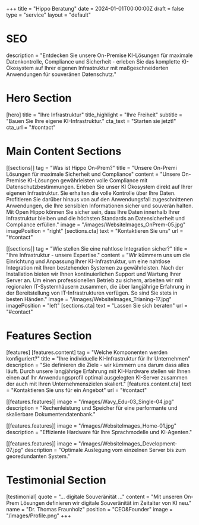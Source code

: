+++
title = "Hippo Beratung"
date = 2024-01-01T00:00:00Z
draft = false
type = "service"
layout = "default"

# SEO
description = "Entdecken Sie unsere On-Premise KI-Lösungen für maximale Datenkontrolle, Compliance und Sicherheit - erleben Sie das komplette KI-Ökosystem auf Ihrer eigenen Infrastruktur mit maßgeschneiderten Anwendungen für souveränen Datenschutz."

# Hero Section
[hero]
title = "Ihre Infrastruktur"
title_highlight = "Ihre Freiheit"
subtitle = "Bauen Sie Ihre eigene KI-Infrastruktur."
cta_text = "Starten sie jetzt!"
cta_url = "#contact"

# Main Content Sections
[[sections]]
tag = "Was ist Hippo On-Prem?"
title = "Unsere On-Premi Lösungen für maximale Sicherheit und Compliance"
content = "Unsere On-Premise KI-Lösungen gewährleisten volle Compliance mit Datenschutzbestimmungen. Erleben Sie unser KI Ökosystem direkt auf Ihrer eigenen Infrastruktur. Sie erhalten die volle Kontrolle über Ihre Daten. Profitieren Sie darüber hinaus von auf den Anwendungsfall zugeschnittenen Anwendungen, die Ihre sensiblen Informationen sicher und souverän halten. Mit Open Hippo können Sie sicher sein, dass Ihre Daten innerhalb Ihrer Infrastruktur bleiben und die höchsten Standards an Datensicherheit und Compliance erfüllen."
image = "/images/WebsiteImages_OnPrem-05.jpg"
imagePosition = "right"
[sections.cta]
text = "Kontaktieren Sie uns"
url = "#contact"

[[sections]]
tag = "Wie stellen Sie eine nahtlose Integration sicher?"
title = "Ihre Infrastruktur - unsere Expertise."
content = "Wir kümmern uns um die Einrichtung und Anpassung Ihrer KI-Infrastruktur, um eine nahtlose Integration mit Ihren bestehenden Systemen zu gewährleisten. Nach der Installation bieten wir Ihnen kontinuierlichen Support und Wartung Ihrer Server an. Um einen professionellen Betrieb zu sichern, arbeiten wir mit regionalen IT-Systemhäusern zusammen, die über langjährige Erfahrung in der Bereitstellung von IT-Infrastrukturen verfügen. So sind Sie stets in besten Händen."
image = "/images/WebsiteImages_Trianing-17.jpg"
imagePosition = "left"
[sections.cta]
text = "Lassen Sie sich beraten"
url = "#contact"

# Features Section
[features]
[features.content]
tag = "Welche Komponenten werden konfiguriert?"
title = "Ihre individuelle KI-Infrastruktur für Ihr Unternehmen"
description = "Sie definieren die Ziele - wir kümmern uns darum dass alles läuft. Durch unsere langjährige Erfahrung mit KI-Hardware stellen wir Ihnen einen auf Ihr Anwendungsprofil optimal ausgelegten KI-Server zusammen der auch mit Ihren Unternehmenszielen skaliert."
[features.content.cta]
text = "Kontaktieren Sie uns für ein Angebot"
url = "#contact"

[[features.features]]
image = "/images/Wavy_Edu-03_Single-04.jpg"
description = "Rechenleistung und Speicher für eine performante und skalierbare Dokumentendatenbank."

[[features.features]]
image = "/images/WebsiteImages_Home-01.jpg"
description = "Effiziente Hardware für Ihre Sprachmodelle und KI-Agenten."

[[features.features]]
image = "/images/WebsiteImages_Development-07.jpg"
description = "Optimale Auslegung vom einzelnen Server bis zum georedundanten System."

# Testimonial Section
[testimonial]
quote = "... digitale Souveränität ..."
content = "Mit unseren On-Prem Lösungen definieren wir digitale Souveränität im Zeitalter von KI neu."
name = "Dr. Thomas Fraunholz"
position = "CEO&Founder"
image = "/images/Profile.png"
+++
